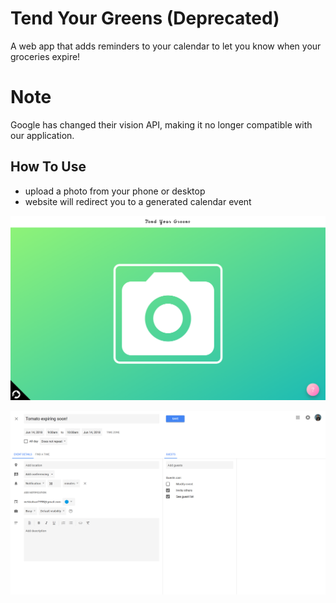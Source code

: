 # Tend Your Greens (Deprecated)
A web app that adds reminders to your calendar to let you know when your groceries expire!

# Note
Google has changed their vision API, making it no longer compatible with our application.

## How To Use
* upload a photo from your phone or desktop
* website will redirect you to a generated calendar event

![landing page](./screenshots/landing.png)

![calendar event](./screenshots/calendar.png)
